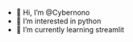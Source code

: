 - 👋 Hi, I’m @Cybernono
- 👀 I’m interested in python
- 🌱 I’m currently learning streamlit
<!---
Cybernono/Cybernono is a ✨ special ✨ repository because its `README.md` (this file) appears on your GitHub profile.
You can click the Preview link to take a look at your changes.
--->
